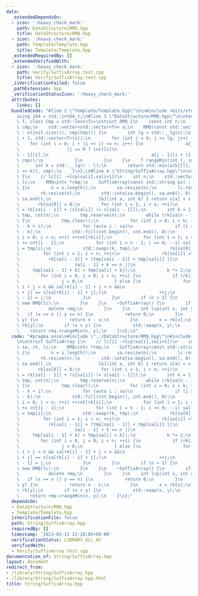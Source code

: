 ```yaml
---
data:
  _extendedDependsOn:
  - icon: ':heavy_check_mark:'
    path: DataStructure/RMQ.hpp
    title: DataStructure/RMQ.hpp
  - icon: ':heavy_check_mark:'
    path: Template/Template.hpp
    title: Template/Template.hpp
  _extendedRequiredBy: []
  _extendedVerifiedWith:
  - icon: ':heavy_check_mark:'
    path: Verify/SuffixArray.test.cpp
    title: Verify/SuffixArray.test.cpp
  _isVerificationFailed: false
  _pathExtension: hpp
  _verificationStatusIcon: ':heavy_check_mark:'
  attributes:
    links: []
  bundledCode: "#line 2 \"Template/Template.hpp\"\n\n#include <bits/stdc++.h>\n\n\
    using i64 = std::int64_t;\n#line 3 \"DataStructure/RMQ.hpp\"\n\ntemplate <class\
    \ T, class Cmp = std::less<T>>\nstruct RMQ {\n    const int n;\n    const Cmp\
    \ cmp;\n    std::vector<std::vector<T>> a;\n    RMQ(const std::vector<T> &init)\
    \ : n(init.size()), cmp(Cmp()) {\n        int lg = std::__lg(n);\n        a.assign(lg\
    \ + 1, std::vector<T>(n));\n        for (int j = 0; j <= lg; j++) {\n        \
    \    for (int i = 0; i + (1 << j) <= n; i++) {\n                a[j][i] =\n  \
    \                  (j == 0 ? init[i]\n                            : std::min(a[j\
    \ - 1][i],\n                                       a[j - 1][i + (1 << (j - 1))],\
    \ cmp));\n            }\n        }\n    }\n    T rangeMin(int l, int r) {\n  \
    \      int k = std::__lg(r - l);\n        return std::min(a[k][l], a[k][r - (1\
    \ << k)], cmp);\n    }\n};\n#line 4 \"String/SuffixArray.hpp\"\n\nstruct SuffixArray\
    \ {\n    // lc[i] ->lcp(sa[i],sa[i+1])\n    int n;\n    std::vector<int> sa, rk,\
    \ lc;\n    RMQ<int> *rmq;\n    SuffixArray(const std::string &s) : rmq(nullptr)\
    \ {\n        n = s.length();\n        sa.resize(n);\n        lc.resize(n - 1);\n\
    \        rk.resize(n);\n        std::iota(sa.begin(), sa.end(), 0);\n        std::sort(sa.begin(),\
    \ sa.end(),\n                  [&](int a, int b) { return s[a] < s[b]; });\n \
    \       rk[sa[0]] = 0;\n        for (int i = 1; i < n; ++i)\n            rk[sa[i]]\
    \ = rk[sa[i - 1]] + (s[sa[i]] != s[sa[i - 1]]);\n        int k = 1;\n        std::vector<int>\
    \ tmp, cnt(n);\n        tmp.reserve(n);\n        while (rk[sa[n - 1]] < n - 1)\
    \ {\n            tmp.clear();\n            for (int i = 0; i < k; ++i) tmp.push_back(n\
    \ - k + i);\n            for (auto i : sa)\n                if (i >= k) tmp.push_back(i\
    \ - k);\n            std::fill(cnt.begin(), cnt.end(), 0);\n            for (int\
    \ i = 0; i < n; ++i) ++cnt[rk[i]];\n            for (int i = 1; i < n; ++i) cnt[i]\
    \ += cnt[i - 1];\n            for (int i = n - 1; i >= 0; --i) sa[--cnt[rk[tmp[i]]]]\
    \ = tmp[i];\n            std::swap(rk, tmp);\n            rk[sa[0]] = 0;\n   \
    \         for (int i = 1; i < n; ++i)\n                rk[sa[i]] =\n         \
    \           rk[sa[i - 1]] + (tmp[sa[i - 1]] < tmp[sa[i]] ||\n                \
    \                     sa[i - 1] + k == n ||\n                                \
    \     tmp[sa[i - 1] + k] < tmp[sa[i] + k]);\n            k *= 2;\n        }\n\
    \        for (int i = 0, j = 0; i < n; ++i) {\n            if (rk[i] == 0) {\n\
    \                j = 0;\n            } else {\n                for (j -= j > 0;\
    \ i + j < n && sa[rk[i] - 1] + j < n &&\n                                 s[i\
    \ + j] == s[sa[rk[i] - 1] + j];)\n                    ++j;\n                lc[rk[i]\
    \ - 1] = j;\n            }\n        }\n        if (n > 1) {\n            rmq =\
    \ new RMQ(lc);\n        }\n    }\n    ~SuffixArray() {\n        if (rmq) {\n \
    \           delete rmq;\n        }\n    }\n    int lcp(int x, int y) {\n     \
    \   if (x == n || y == n) {\n            return 0;\n        }\n        if (x ==\
    \ y) {\n            return n - x;\n        }\n        x = rk[x];\n        y =\
    \ rk[y];\n        if (x > y) {\n            std::swap(x, y);\n        }\n    \
    \    return rmq->rangeMin(x, y);\n    }\n};\n"
  code: "#pragma once\n#include \"../DataStructure/RMQ.hpp\"\n#include \"../Template/Template.hpp\"\
    \n\nstruct SuffixArray {\n    // lc[i] ->lcp(sa[i],sa[i+1])\n    int n;\n    std::vector<int>\
    \ sa, rk, lc;\n    RMQ<int> *rmq;\n    SuffixArray(const std::string &s) : rmq(nullptr)\
    \ {\n        n = s.length();\n        sa.resize(n);\n        lc.resize(n - 1);\n\
    \        rk.resize(n);\n        std::iota(sa.begin(), sa.end(), 0);\n        std::sort(sa.begin(),\
    \ sa.end(),\n                  [&](int a, int b) { return s[a] < s[b]; });\n \
    \       rk[sa[0]] = 0;\n        for (int i = 1; i < n; ++i)\n            rk[sa[i]]\
    \ = rk[sa[i - 1]] + (s[sa[i]] != s[sa[i - 1]]);\n        int k = 1;\n        std::vector<int>\
    \ tmp, cnt(n);\n        tmp.reserve(n);\n        while (rk[sa[n - 1]] < n - 1)\
    \ {\n            tmp.clear();\n            for (int i = 0; i < k; ++i) tmp.push_back(n\
    \ - k + i);\n            for (auto i : sa)\n                if (i >= k) tmp.push_back(i\
    \ - k);\n            std::fill(cnt.begin(), cnt.end(), 0);\n            for (int\
    \ i = 0; i < n; ++i) ++cnt[rk[i]];\n            for (int i = 1; i < n; ++i) cnt[i]\
    \ += cnt[i - 1];\n            for (int i = n - 1; i >= 0; --i) sa[--cnt[rk[tmp[i]]]]\
    \ = tmp[i];\n            std::swap(rk, tmp);\n            rk[sa[0]] = 0;\n   \
    \         for (int i = 1; i < n; ++i)\n                rk[sa[i]] =\n         \
    \           rk[sa[i - 1]] + (tmp[sa[i - 1]] < tmp[sa[i]] ||\n                \
    \                     sa[i - 1] + k == n ||\n                                \
    \     tmp[sa[i - 1] + k] < tmp[sa[i] + k]);\n            k *= 2;\n        }\n\
    \        for (int i = 0, j = 0; i < n; ++i) {\n            if (rk[i] == 0) {\n\
    \                j = 0;\n            } else {\n                for (j -= j > 0;\
    \ i + j < n && sa[rk[i] - 1] + j < n &&\n                                 s[i\
    \ + j] == s[sa[rk[i] - 1] + j];)\n                    ++j;\n                lc[rk[i]\
    \ - 1] = j;\n            }\n        }\n        if (n > 1) {\n            rmq =\
    \ new RMQ(lc);\n        }\n    }\n    ~SuffixArray() {\n        if (rmq) {\n \
    \           delete rmq;\n        }\n    }\n    int lcp(int x, int y) {\n     \
    \   if (x == n || y == n) {\n            return 0;\n        }\n        if (x ==\
    \ y) {\n            return n - x;\n        }\n        x = rk[x];\n        y =\
    \ rk[y];\n        if (x > y) {\n            std::swap(x, y);\n        }\n    \
    \    return rmq->rangeMin(x, y);\n    }\n};"
  dependsOn:
  - DataStructure/RMQ.hpp
  - Template/Template.hpp
  isVerificationFile: false
  path: String/SuffixArray.hpp
  requiredBy: []
  timestamp: '2023-02-11 22:28:05+08:00'
  verificationStatus: LIBRARY_ALL_AC
  verifiedWith:
  - Verify/SuffixArray.test.cpp
documentation_of: String/SuffixArray.hpp
layout: document
redirect_from:
- /library/String/SuffixArray.hpp
- /library/String/SuffixArray.hpp.html
title: String/SuffixArray.hpp
---
```

